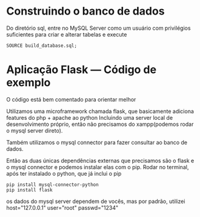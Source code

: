 # Construindo o banco de dados
Do diretório sql, entre no MySQL Server como um usuário com privilégios suficientes para criar e alterar tabelas e execute
```
SOURCE build_database.sql;
```

# Aplicação Flask — Código de exemplo
O código está bem comentado para orientar melhor

Utilizamos uma microframework chamada flask, que basicamente adiciona features do php + apache ao python
Incluindo uma server local de desenvolvimento próprio, então não precisamos do xampp(podemos rodar o mysql server direto).

Também utilizamos o mysql connector para fazer consultar ao banco de dados.

Então as duas únicas dependências externas que precisamos são o flask e o mysql connector e podemos instalar elas com o pip.
Rodar no terminal, após ter instalado o python, que já inclui o pip

```
pip install mysql-connector-python
pip install flask
```

os dados do mysql server dependem de vocês, mas por padrão, utilizei
host="127.0.0.1"
user="root"
passwd="1234"       